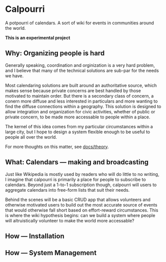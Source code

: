 # Calpourri

A potpourri of calendars. 
A sort of wiki for events in communities around the world. 

**This is an experimental project**

## Why: Organizing people is hard

Generally speaking, coordination and orginization is a very hard problem, 
and I believe that many of the technical solutions are sub-par
for the needs we have. 

Most calendaring solutions are built around an authoritative source, 
which makes sense because private concerns are best handled by those motivated to maintain order. 
But there is a secondary class of concern, 
a conern more diffuse and less interested in particulars and more wanting to find the diffuse connections within a geography.
This solution is designed to allow integration and organization
for civic activities, whether of public or private concern, to be made more accessable to people within a place.

The kernel of this idea comes from my particular circumstances within a large city, but I hope to design a system flexible enough to be useful to people all over the world.

For more thoughts on this matter, see [docs/theory](/docs/theory.md).

## What: Calendars — making and broadcasting

Just like Wikipedia is mostly used by readers who will do little to no writing, I imagine that calpourri is primarily a place for people to subscribe to calendars. Beyond just a 1-to-1 subscription though, calpourri will users to aggregate calendars into free-form lists that suit their needs.

Behind the scenes will be a basic CRUD app that allows volunteers and otherwise motivated users to build out the most accurate source of events that would otherwise fall short based on effort-reward circumstances. This is where the wiki hypothesis begins: can we build a system where people will altruistically volunteer to make the world more accessable?

## How — Installation

## How — System Management

